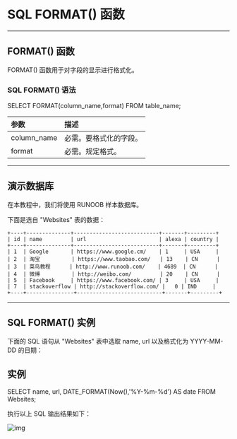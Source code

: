 # SQL FORMAT() 函数

------

## FORMAT() 函数

FORMAT() 函数用于对字段的显示进行格式化。

### SQL FORMAT() 语法

SELECT FORMAT(column_name,format) FROM table_name;



| 参数        | 描述                   |
| :---------- | :--------------------- |
| column_name | 必需。要格式化的字段。 |
| format      | 必需。规定格式。       |



------

## 演示数据库

在本教程中，我们将使用 RUNOOB 样本数据库。

下面是选自 "Websites" 表的数据：

```
+----+--------------+---------------------------+-------+---------+
| id | name         | url                       | alexa | country |
+----+--------------+---------------------------+-------+---------+
| 1  | Google       | https://www.google.cm/    | 1     | USA     |
| 2  | 淘宝          | https://www.taobao.com/   | 13    | CN      |
| 3  | 菜鸟教程      | http://www.runoob.com/    | 4689  | CN      |
| 4  | 微博          | http://weibo.com/         | 20    | CN      |
| 5  | Facebook     | https://www.facebook.com/ | 3     | USA     |
| 7  | stackoverflow | http://stackoverflow.com/ |   0 | IND     |
+----+---------------+---------------------------+-------+---------+
```



------

## SQL FORMAT() 实例

下面的 SQL 语句从 "Websites" 表中选取 name, url 以及格式化为 YYYY-MM-DD 的日期：

## 实例

SELECT name, url, DATE_FORMAT(Now(),'%Y-%m-%d') AS date
FROM Websites;

执行以上 SQL 输出结果如下：

![img](https://www.runoob.com/wp-content/uploads/2013/09/formate1.jpg)